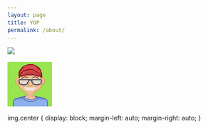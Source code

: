 ```yaml
---
layout: page
title: YOP
permalink: /about/
---
```


![]({{site.baseurl}}/images/jdg.png)

<img class="centrado" src="/images/jdg.png" alt="Solvetic">

img.center {
display: block;
margin-left: auto;
margin-right: auto;
}
